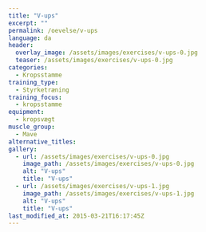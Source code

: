 ```yaml
---
title: "V-ups"
excerpt: ""
permalink: /oevelse/v-ups
language: da
header:
  overlay_image: /assets/images/exercises/v-ups-0.jpg
  teaser: /assets/images/exercises/v-ups-0.jpg
categories:
  - Kropsstamme
training_type: 
  - Styrketræning
training_focus: 
  - kropsstamme
equipment:
  - kropsvægt
muscle_group:
  - Mave
alternative_titles:
gallery:
  - url: /assets/images/exercises/v-ups-0.jpg
    image_path: /assets/images/exercises/v-ups-0.jpg
    alt: "V-ups"
    title: "V-ups"
  - url: /assets/images/exercises/v-ups-1.jpg
    image_path: /assets/images/exercises/v-ups-1.jpg
    alt: "V-ups"
    title: "V-ups"
last_modified_at: 2015-03-21T16:17:45Z
---
```



